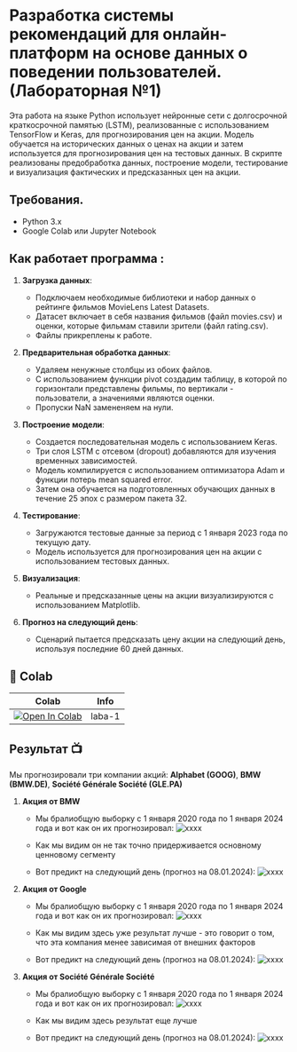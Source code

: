 # Разработка системы рекомендаций для онлайн-платформ на основе данных о поведении пользователей. (Лабораторная №1)
Эта работа на языке Python использует нейронные сети с долгосрочной краткосрочной памятью (LSTM), реализованные с использованием TensorFlow и Keras, для прогнозирования цен на акции. Модель обучается на исторических данных о ценах на акции и затем используется для прогнозирования цен на тестовых данных. В скрипте реализованы предобработка данных, построение модели, тестирование и визуализация фактических и предсказанных цен на акции.

## Требования.
- Python 3.x
- Google Colab или Jupyter Notebook

## Как работает программа :
1. **Загрузка данных**:
   * Подключаем необходимые библиотеки и набор данных о рейтинге фильмов MovieLens Latest Datasets.
   * Датасет включает в себя названия фильмов (файл movies.csv) и оценки, которые фильмам ставили зрители (файл rating.csv).
   * Файлы прикреплены к работе.

2. **Предварительная обработка данных**:
   * Удаляем ненужные столбцы из обоих файлов.
   * С использованием функции pivot создадим таблицу, в которой по горизонтали представлены фильмы, по вертикали - пользователи, а значениями являются оценки.
   * Пропуски NaN замененяем на нули.

4. **Построение модели**:
   * Создается последовательная модель с использованием Keras.
   * Три слоя LSTM с отсевом (dropout) добавляются для изучения временных зависимостей.
   * Модель компилируется с использованием оптимизатора Adam и функции потерь mean squared error.
   * Затем она обучается на подготовленных обучающих данных в течение 25 эпох с размером пакета 32.

5. **Тестирование**:
   * Загружаются тестовые данные за период с 1 января 2023 года по текущую дату.
   * Модель используется для прогнозирования цен на акции с использованием тестовых данных.

6. **Визуализация**:
   * Реальные и предсказанные цены на акции визуализируются с использованием Matplotlib.

7. **Прогноз на следующий день**:
   * Сценарий пытается предсказать цену акции на следующий день, используя последние 60 дней данных.
  
## 🦒 Colab
| Colab                                                                                                                                                                          | Info               |
| ------------------------------------------------------------------------------------------------------------------------------------------------------------------------------ | ------------------ |
| [![Open In Colab](https://colab.research.google.com/assets/colab-badge.svg)](https://colab.research.google.com/github/lexpb03/work/blob/main/labaa_1.ipynb) | laba-1 |

## Результат :tv:
Мы прогнозировали три компании акций: **Alphabet (GOOG)**, **BMW (BMW.DE)**, **Société Générale Société (GLE.PA)**
1. **Акция от BMW**
   * Мы бралиобщую выборку с 1 января 2020 года по 1 января 2024 года и  вот как он их прогнозировал:
   ![xxxx](https://sun21-2.userapi.com/impg/s1eypwgZ9mPygLHkh0o1AqDRcfGkxW2-RvOrKQ/W0x-9ilUQkQ.jpg?size=570x454&quality=96&sign=33bfa869934f3e8ef4f0eb5ffc6652c6&type=album)

   * Как мы видим он не так точно придерживается основному ценновому сегменту

   * Вот предикт на следующий день (прогноз на 08.01.2024):
   ![xxxx](https://sun9-23.userapi.com/impg/mlonJbhOeXNweWt1Qv3ytytOgYlVK1X3qegn5A/-dAWUJEixyY.jpg?size=832x49&quality=96&sign=8f1f80a9c29f682d49f1fb71c1badc74&type=album)

2. **Акция от Google**
   * Мы бралиобщую выборку с 1 января 2020 года по 1 января 2024 года и  вот как он их прогнозировал:
     ![xxxx](https://sun9-1.userapi.com/impg/SAQP_cJcoyLs77CrVuMxCoKnwZOoTx_atu-7NA/XcC8MVdWgLY.jpg?size=571x454&quality=96&sign=7a4e9bcc16b67712bce4aac790815ffd&type=album)
     
   * Как мы видим здесь уже результат лучше - это говорит о том, что эта компания менее зависимая от внешних факторов

   * Вот предикт на следующий день (прогноз на 08.01.2024):
   ![xxxx](https://sun9-79.userapi.com/impg/Y1Fx_7IFvqhQ7PBK1NmfGWI2iV-_HRz0ElVXBw/1rxDT9mdNUs.jpg?size=972x50&quality=96&sign=551d7518883e7f0edd7ab5dddb9a6d43&type=album)

3. **Акция от Société Générale Société**
   * Мы бралиобщую выборку с 1 января 2020 года по 1 января 2024 года и  вот как он их прогнозировал:
   ![xxxx](https://sun9-77.userapi.com/impg/QdY2Q4AhRQw7zckOjGDkqIhujfIXsIPke3URIw/3M8y4DL6oQU.jpg?size=559x452&quality=96&sign=e136d4f9b06fd1978ede99749a09db85&type=album)

   * Как мы видим здесь результат еще лучше

   * Вот предикт на следующий день (прогноз на 08.01.2024):
   ![xxxx](https://sun9-15.userapi.com/impg/IwLTMtd5-cjWzCyayZudI28HL5Z61ts9qnKv4A/lASU_EDy8LA.jpg?size=746x51&quality=96&sign=ca7ab5191d6cd2740260f639f83f4878&type=album)
